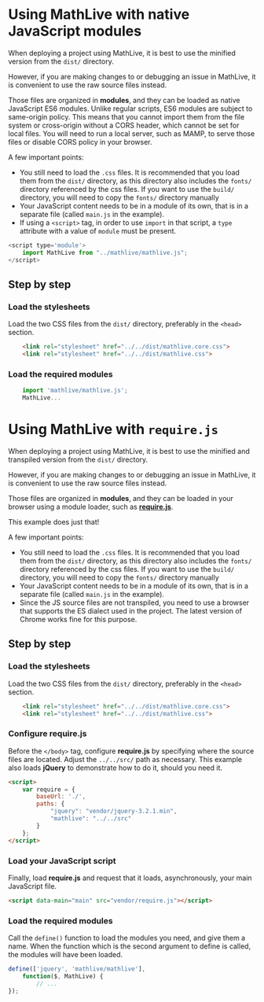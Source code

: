 # Using MathLive with native JavaScript modules

When deploying a project using MathLive, it is best to use the minified version from the `dist/` directory.

However, if you are making changes to or debugging an issue in MathLive, 
it is convenient to use the raw source files instead.

Those files are organized in **modules**, and they can be loaded as native JavaScript ES6 modules. Unlike regular scripts, ES6 modules are subject to same-origin policy. This means that you cannot import them from the file system or cross-origin without a CORS header, which cannot be set for local files. You will need to run a local server, such as MAMP, to serve those files or disable CORS policy in your browser.

A few important points:
- You still need to load the `.css` files. It is recommended that you load
them from the `dist/` directory, as this directory also includes the `fonts/` 
directory referenced by the css files. If you want to use the `build/` 
directory, you will need to copy the `fonts/` directory manually
- Your JavaScript content needs to be in a module of its own, that is in 
a separate file (called `main.js` in the example).
- If using a `<script>` tag, in order to use `import` in that script, a `type` attribute
with a value of `module` must be present.

```javascript
<script type='module'>
    import MathLive from "../mathlive/mathlive.js";
</script>
```


## Step by step
### Load the stylesheets
Load the two CSS files from the `dist/` directory, preferably in the `<head>`
section.
```html
    <link rel="stylesheet" href="../../dist/mathlive.core.css">
    <link rel="stylesheet" href="../../dist/mathlive.css">
```

### Load the required modules

```javascript
    import 'mathlive/mathlive.js';
    MathLive...
```



# Using MathLive with `require.js`

When deploying a project using MathLive, it is best to use the minified
and transpiled version from the `dist/` directory.

However, if you are making changes to or debugging an issue in MathLive, 
it is convenient to use the raw source files instead.

Those files are organized in **modules**, and they can be loaded in
your browser using a module loader, such as **[require.js](http://requirejs.org/)**.

This example does just that! 

A few important points:
- You still need to load the `.css` files. It is recommended that you load
them from the `dist/` directory, as this directory also includes the `fonts/` 
directory referenced by the css files. If you want to use the `build/` 
directory, you will need to copy the `fonts/` directory manually
- Your JavaScript content needs to be in a module of its own, that is in 
a separate file (called `main.js` in the example).
- Since the JS source files are not transpiled, you need to use a browser that 
supports the ES dialect used in the project. The latest version of Chrome 
works fine for this purpose.

## Step by step
### Load the stylesheets
Load the two CSS files from the `dist/` directory, preferably in the `<head>`
section.
```html
    <link rel="stylesheet" href="../../dist/mathlive.core.css">
    <link rel="stylesheet" href="../../dist/mathlive.css">
```



### Configure **require.js**
Before the `</body>` tag, configure **require.js** by specifying where the 
source files are located. Adjust the `../../src/` path as necessary.
This example also loads **jQuery** to demonstrate how to do it, should you 
need it.
```html
<script>
    var require = {
        baseUrl: './',
        paths: {
            "jquery": "vendor/jquery-3.2.1.min",
            "mathlive": "../../src"
        }
    };
</script>
```

### Load your JavaScript script
Finally, load **require.js** and request that it loads, asynchronously, 
your main JavaScript file.
```html
<script data-main="main" src="vendor/require.js"></script>
```
### Load the required modules
Call the `define()` function to load the modules you need, and give them a 
name. When the function which is the second argument to define is called,
the modules will have been loaded.
```javascript
define(['jquery', 'mathlive/mathlive'], 
    function($, MathLive) {
        // ...
});
```